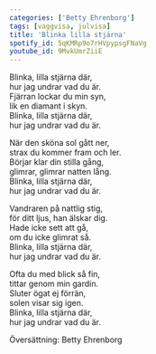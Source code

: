 ```yaml
---
categories: ['Betty Ehrenborg']
tags: [vaggvisa, julvisa]
title: 'Blinka lilla stjärna'
spotify_id: 5qKMRp9o7rHVpypsgFNaVg
youtube_id: 9MvkUmrZiiE
---
```


Blinka, lilla stjärna där,  
hur jag undrar vad du är.  
Fjärran lockar du min syn,  
lik en diamant i skyn.  
Blinka, lilla stjärna där,  
hur jag undrar vad du är.  

När den sköna sol gått ner,  
strax du kommer fram och ler.  
Börjar klar din stilla gång,  
glimrar, glimrar natten lång.  
Blinka, lilla stjärna där,  
hur jag undrar vad du är.

Vandraren på nattlig stig,  
för ditt ljus, han älskar dig.  
Hade icke sett att gå,  
om du icke glimrat så.  
Blinka, lilla stjärna där,  
hur jag undrar vad du är.  

Ofta du med blick så fin,  
tittar genom min gardin.  
Sluter ögat ej förrän,  
solen visar sig igen.  
Blinka, lilla stjärna där,  
hur jag undrar vad du är.


Översättning: Betty Ehrenborg

